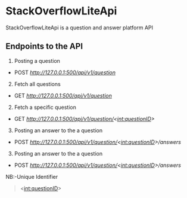 # StackOverflowLiteApi
StackOverflowLiteApi is a question and answer platform API

## Endpoints to the API
1. Posting a question
- POST _http://127.0.0.1:500/api/v1/question_

2. Fetch all questions
- GET _http://127.0.0.1:500/api/v1/question_

2. Fetch a specific question
- GET _http://127.0.0.1:500/api/v1/question/<<int:questionID>>_

3. Posting an answer to the a question
- POST _http://127.0.0.1:500/api/v1/question/<<int:questionID>>/answers_

3. Posting an answer to the a question
- POST _http://127.0.0.1:500/api/v1/question/<<int:questionID>>/answers_

NB:-Unique Identifier
> <<int:questionID>>
